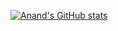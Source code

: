 [![Anand's GitHub stats](https://github-readme-stats.vercel.app/api?username=Techseeker-404&count_private=true)](https://github.com/anuraghazra/github-readme-stats)
